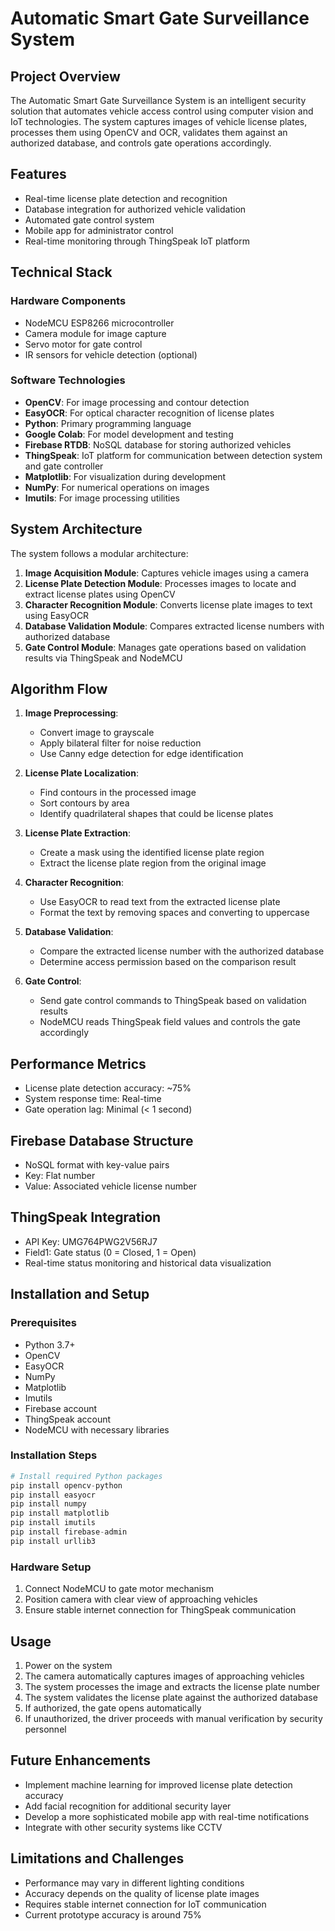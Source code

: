 # Automatic Smart Gate Surveillance System

## Project Overview
The Automatic Smart Gate Surveillance System is an intelligent security solution that automates vehicle access control using computer vision and IoT technologies. The system captures images of vehicle license plates, processes them using OpenCV and OCR, validates them against an authorized database, and controls gate operations accordingly.

## Features
- Real-time license plate detection and recognition
- Database integration for authorized vehicle validation
- Automated gate control system
- Mobile app for administrator control
- Real-time monitoring through ThingSpeak IoT platform

## Technical Stack

### Hardware Components
- NodeMCU ESP8266 microcontroller
- Camera module for image capture
- Servo motor for gate control
- IR sensors for vehicle detection (optional)

### Software Technologies
- **OpenCV**: For image processing and contour detection
- **EasyOCR**: For optical character recognition of license plates
- **Python**: Primary programming language
- **Google Colab**: For model development and testing
- **Firebase RTDB**: NoSQL database for storing authorized vehicles
- **ThingSpeak**: IoT platform for communication between detection system and gate controller
- **Matplotlib**: For visualization during development
- **NumPy**: For numerical operations on images
- **Imutils**: For image processing utilities

## System Architecture
The system follows a modular architecture:
1. **Image Acquisition Module**: Captures vehicle images using a camera
2. **License Plate Detection Module**: Processes images to locate and extract license plates using OpenCV
3. **Character Recognition Module**: Converts license plate images to text using EasyOCR
4. **Database Validation Module**: Compares extracted license numbers with authorized database
5. **Gate Control Module**: Manages gate operations based on validation results via ThingSpeak and NodeMCU

## Algorithm Flow
1. **Image Preprocessing**:
   - Convert image to grayscale
   - Apply bilateral filter for noise reduction
   - Use Canny edge detection for edge identification

2. **License Plate Localization**:
   - Find contours in the processed image
   - Sort contours by area
   - Identify quadrilateral shapes that could be license plates

3. **License Plate Extraction**:
   - Create a mask using the identified license plate region
   - Extract the license plate region from the original image

4. **Character Recognition**:
   - Use EasyOCR to read text from the extracted license plate
   - Format the text by removing spaces and converting to uppercase

5. **Database Validation**:
   - Compare the extracted license number with the authorized database
   - Determine access permission based on the comparison result

6. **Gate Control**:
   - Send gate control commands to ThingSpeak based on validation results
   - NodeMCU reads ThingSpeak field values and controls the gate accordingly

## Performance Metrics
- License plate detection accuracy: ~75%
- System response time: Real-time
- Gate operation lag: Minimal (< 1 second)

## Firebase Database Structure
- NoSQL format with key-value pairs
- Key: Flat number
- Value: Associated vehicle license number

## ThingSpeak Integration
- API Key: UMG764PWG2V56RJ7
- Field1: Gate status (0 = Closed, 1 = Open)
- Real-time status monitoring and historical data visualization

## Installation and Setup

### Prerequisites
- Python 3.7+
- OpenCV
- EasyOCR
- NumPy
- Matplotlib
- Imutils
- Firebase account
- ThingSpeak account
- NodeMCU with necessary libraries

### Installation Steps
```python
# Install required Python packages
pip install opencv-python
pip install easyocr
pip install numpy
pip install matplotlib
pip install imutils
pip install firebase-admin
pip install urllib3
```

### Hardware Setup
1. Connect NodeMCU to gate motor mechanism
2. Position camera with clear view of approaching vehicles
3. Ensure stable internet connection for ThingSpeak communication

## Usage
1. Power on the system
2. The camera automatically captures images of approaching vehicles
3. The system processes the image and extracts the license plate number
4. The system validates the license plate against the authorized database
5. If authorized, the gate opens automatically
6. If unauthorized, the driver proceeds with manual verification by security personnel

## Future Enhancements
- Implement machine learning for improved license plate detection accuracy
- Add facial recognition for additional security layer
- Develop a more sophisticated mobile app with real-time notifications
- Integrate with other security systems like CCTV

## Limitations and Challenges
- Performance may vary in different lighting conditions
- Accuracy depends on the quality of license plate images
- Requires stable internet connection for IoT communication
- Current prototype accuracy is around 75%
